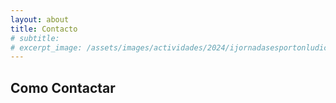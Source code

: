 ```yaml
---
layout: about
title: Contacto
# subtitle: 
# excerpt_image: /assets/images/actividades/2024/ijornadasesportonludico/cartel.jpg
---
```


Como Contactar
---

